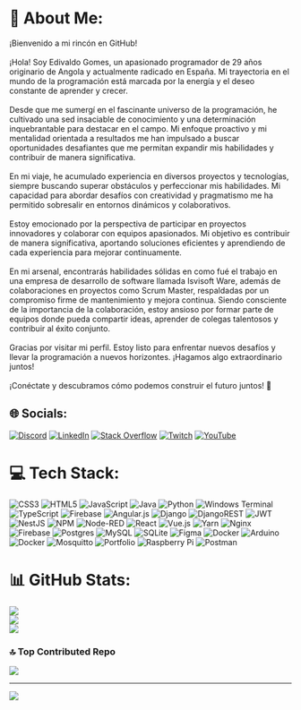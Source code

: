 # 💫 About Me:

¡Bienvenido a mi rincón en GitHub!<br><br>¡Hola! Soy Edivaldo Gomes, un apasionado programador de 29 años originario de Angola y actualmente radicado en España. Mi trayectoria en el mundo de la programación está marcada por la energía y el deseo constante de aprender y crecer.<br><br>Desde que me sumergí en el fascinante universo de la programación, he cultivado una sed insaciable de conocimiento y una determinación inquebrantable para destacar en el campo. Mi enfoque proactivo y mi mentalidad orientada a resultados me han impulsado a buscar oportunidades desafiantes que me permitan expandir mis habilidades y contribuir de manera significativa.<br><br>En mi viaje, he acumulado experiencia en diversos proyectos y tecnologías, siempre buscando superar obstáculos y perfeccionar mis habilidades. Mi capacidad para abordar desafíos con creatividad y pragmatismo me ha permitido sobresalir en entornos dinámicos y colaborativos.<br><br>Estoy emocionado por la perspectiva de participar en proyectos innovadores y colaborar con equipos apasionados. Mi objetivo es contribuir de manera significativa, aportando soluciones eficientes y aprendiendo de cada experiencia para mejorar continuamente.<br><br>En mi arsenal, encontrarás habilidades sólidas en como fué el trabajo en una empresa de desarrollo de software llamada Isvisoft Ware, además de colaboraciones en proyectos como Scrum Master, respaldadas por un compromiso firme de mantenimiento y mejora continua. Siendo consciente de la importancia de la colaboración, estoy ansioso por formar parte de equipos donde pueda compartir ideas, aprender de colegas talentosos y contribuir al éxito conjunto.<br><br>Gracias por visitar mi perfil. Estoy listo para enfrentar nuevos desafíos y llevar la programación a nuevos horizontes. ¡Hagamos algo extraordinario juntos!<br><br>¡Conéctate y descubramos cómo podemos construir el futuro juntos! 🚀

## 🌐 Socials:

[![Discord](https://img.shields.io/badge/Discord-%237289DA.svg?logo=discord&logoColor=white)](https://discord.gg/ednicolaevicth) [![LinkedIn](https://img.shields.io/badge/LinkedIn-%230077B5.svg?logo=linkedin&logoColor=white)](https://linkedin.com/in/https://www.linkedin.com/in/edivaldo-gomes/) [![Stack Overflow](https://img.shields.io/badge/-Stackoverflow-FE7A16?logo=stack-overflow&logoColor=white)](https://stackoverflow.com/users/user:10286435) [![Twitch](https://img.shields.io/badge/Twitch-%239146FF.svg?logo=Twitch&logoColor=white)](https://twitch.tv/ednicolaevicth) [![YouTube](https://img.shields.io/badge/YouTube-%23FF0000.svg?logo=YouTube&logoColor=white)](https://youtube.com/@edivaldogomes7623)

# 💻 Tech Stack:

![CSS3](https://img.shields.io/badge/css3-%231572B6.svg?style=for-the-badge&logo=css3&logoColor=white) ![HTML5](https://img.shields.io/badge/html5-%23E34F26.svg?style=for-the-badge&logo=html5&logoColor=white) ![JavaScript](https://img.shields.io/badge/javascript-%23323330.svg?style=for-the-badge&logo=javascript&logoColor=%23F7DF1E) ![Java](https://img.shields.io/badge/java-%23ED8B00.svg?style=for-the-badge&logo=openjdk&logoColor=white) ![Python](https://img.shields.io/badge/python-3670A0?style=for-the-badge&logo=python&logoColor=ffdd54) ![Windows Terminal](https://img.shields.io/badge/Windows%20Terminal-%234D4D4D.svg?style=for-the-badge&logo=windows-terminal&logoColor=white) ![TypeScript](https://img.shields.io/badge/typescript-%23007ACC.svg?style=for-the-badge&logo=typescript&logoColor=white) ![Firebase](https://img.shields.io/badge/firebase-%23039BE5.svg?style=for-the-badge&logo=firebase) ![Angular.js](https://img.shields.io/badge/angular.js-%23E23237.svg?style=for-the-badge&logo=angularjs&logoColor=white) ![Django](https://img.shields.io/badge/django-%23092E20.svg?style=for-the-badge&logo=django&logoColor=white) ![DjangoREST](https://img.shields.io/badge/DJANGO-REST-ff1709?style=for-the-badge&logo=django&logoColor=white&color=ff1709&labelColor=gray) ![JWT](https://img.shields.io/badge/JWT-black?style=for-the-badge&logo=JSON%20web%20tokens) ![NestJS](https://img.shields.io/badge/nestjs-%23E0234E.svg?style=for-the-badge&logo=nestjs&logoColor=white) ![NPM](https://img.shields.io/badge/NPM-%23CB3837.svg?style=for-the-badge&logo=npm&logoColor=white) ![Node-RED](https://img.shields.io/badge/Node--RED-%238F0000.svg?style=for-the-badge&logo=node-red&logoColor=white) ![React](https://img.shields.io/badge/react-%2320232a.svg?style=for-the-badge&logo=react&logoColor=%2361DAFB) ![Vue.js](https://img.shields.io/badge/vue.js-%2335495e.svg?style=for-the-badge&logo=vuedotjs&logoColor=%234FC08D) ![Yarn](https://img.shields.io/badge/yarn-%232C8EBB.svg?style=for-the-badge&logo=yarn&logoColor=white) ![Nginx](https://img.shields.io/badge/nginx-%23009639.svg?style=for-the-badge&logo=nginx&logoColor=white) ![Firebase](https://img.shields.io/badge/Firebase-039BE5?style=for-the-badge&logo=Firebase&logoColor=white) ![Postgres](https://img.shields.io/badge/postgres-%23316192.svg?style=for-the-badge&logo=postgresql&logoColor=white) ![MySQL](https://img.shields.io/badge/mysql-%2300000f.svg?style=for-the-badge&logo=mysql&logoColor=white) ![SQLite](https://img.shields.io/badge/sqlite-%2307405e.svg?style=for-the-badge&logo=sqlite&logoColor=white) ![Figma](https://img.shields.io/badge/figma-%23F24E1E.svg?style=for-the-badge&logo=figma&logoColor=white) ![Docker](https://img.shields.io/badge/docker-%230db7ed.svg?style=for-the-badge&logo=docker&logoColor=white) ![Arduino](https://img.shields.io/badge/-Arduino-00979D?style=for-the-badge&logo=Arduino&logoColor=white) ![Docker](https://img.shields.io/badge/docker-%230db7ed.svg?style=for-the-badge&logo=docker&logoColor=white) ![Mosquitto](https://img.shields.io/badge/mosquitto-%233C5280.svg?style=for-the-badge&logo=eclipsemosquitto&logoColor=white) ![Portfolio](https://img.shields.io/badge/Portfolio-%23000000.svg?style=for-the-badge&logo=firefox&logoColor=#FF7139) ![Raspberry Pi](https://img.shields.io/badge/-RaspberryPi-C51A4A?style=for-the-badge&logo=Raspberry-Pi) ![Postman](https://img.shields.io/badge/Postman-FF6C37?style=for-the-badge&logo=postman&logoColor=white)

# 📊 GitHub Stats:

![](https://github-readme-stats.vercel.app/api?username=edivaldogomes&theme=react&hide_border=false&include_all_commits=false&count_private=false)<br/>
![](https://github-readme-streak-stats.herokuapp.com/?user=edivaldogomes&theme=react&hide_border=false)<br/>
![](https://github-readme-stats.vercel.app/api/top-langs/?username=edivaldogomes&theme=react&hide_border=false&include_all_commits=false&count_private=false&layout=compact)

### 🔝 Top Contributed Repo

![](https://github-contributor-stats.vercel.app/api?username=edivaldogomes&limit=5&theme=dark&combine_all_yearly_contributions=true)

---

[![](https://visitcount.itsvg.in/api?id=edivaldogomes&icon=0&color=0)](https://visitcount.itsvg.in)

<!-- Proudly created with GPRM ( https://gprm.itsvg.in ) -->
